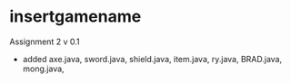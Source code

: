 # insertgamename
Assignment 2
v 0.1 
- added axe.java, sword.java, shield.java, item.java, ry.java, BRAD.java, mong.java, 
